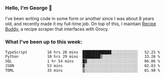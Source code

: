 ### Hello, I'm George 👋

I've been writing code in some form or another since I was about 8 years old, and recently made it my full-time job. On top of this, I maintain [Recipe Buddy](https://github.com/georgegebbett/recipe-buddy), a recipe scraper that interfaces with Grocy.  

<!--
**georgegebbett/georgegebbett** is a ✨ _special_ ✨ repository because its `README.md` (this file) appears on your GitHub profile.

Here are some ideas to get you started:

- 🔭 I’m currently working on ...
- 🌱 I’m currently learning ...
- 👯 I’m looking to collaborate on ...
- 🤔 I’m looking for help with ...
- 💬 Ask me about ...
- 📫 How to reach me: ...
- 😄 Pronouns: ...
- ⚡ Fun fact: ...
-->

### What I've been up to this week:
<!--START_SECTION:waka-->

```txt
TypeScript         16 hrs 28 mins  █████████████░░░░░░░░░░░░   52.25 %
Python             10 hrs 29 mins  ████████▒░░░░░░░░░░░░░░░░   33.26 %
SQL                1 hr 54 mins    █▓░░░░░░░░░░░░░░░░░░░░░░░   06.06 %
JSON               53 mins         ▓░░░░░░░░░░░░░░░░░░░░░░░░   02.83 %
TOML               35 mins         ▒░░░░░░░░░░░░░░░░░░░░░░░░   01.90 %
```

<!--END_SECTION:waka-->
